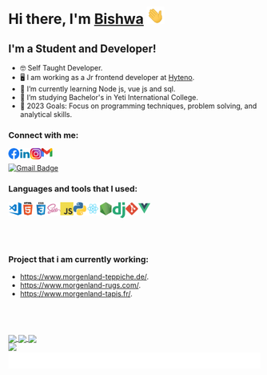 # Hi there, I'm [Bishwa][website] <img src="https://raw.githubusercontent.com/ABSphreak/ABSphreak/master/gifs/Hi.gif" width="35px">

## I'm a Student and Developer!

- 🤓 Self Taught Developer.
- :desktop_computer: I am working as a Jr frontend developer at
  <a href="https://www.hyteno.com/" target="_blank">Hyteno</a>.
- 🌱 I’m currently learning Node js, vue js and sql.
- 🔭 I’m studying Bachelor's in Yeti International College.
- 🥅 2023 Goals: Focus on programming techniques, problem solving, and analytical skills.

### Connect with me:

[<img align="left" alt="Rohan | Facebook" width="22px" src="https://raw.githubusercontent.com/Rohan-Shakya/Rohan-Shakya/master/images/fb.png" />][facebook]
[<img align="left" alt="Rohan | LinkedIn" width="22px" src="https://raw.githubusercontent.com/Rohan-Shakya/Rohan-Shakya/master/images/linked.png" />][linkedin]
[<img align="left" alt="Rohan | Instagram" width="22px" src="https://raw.githubusercontent.com/Rohan-Shakya/Rohan-Shakya/master/images/instagram.png" />][instagram]
[<img align="left" alt="Rohan | Instagram" width="22px" src="https://raw.githubusercontent.com/Rohan-Shakya/Rohan-Shakya/master/images/gmail.svg" />][gmail]
<br />

[![Gmail Badge](https://img.shields.io/badge/-shahbishwa21@gmail.com-139AF2?style=flat-square&logo=Gmail&logoColor=white&link=mailto:shahbishwa21@gmail.com)](mailto:shahbishwa21@gmail.com)
<br />
### Languages and tools that I used:

<img align="left" alt="Visual Studio Code" width="26px" src="https://raw.githubusercontent.com/Rohan-Shakya/Rohan-Shakya/master/images/visual-studio-code.png" />
<img align="left" alt="html5" width="26px" src="https://raw.githubusercontent.com/Rohan-Shakya/Rohan-Shakya/master/images/html.png" />
<img align="left" alt="CSS3" width="26px" src="https://raw.githubusercontent.com/Rohan-Shakya/Rohan-Shakya/master/images/css.png" />
<img align="left" alt="sass" width="26px" src="https://raw.githubusercontent.com/Rohan-Shakya/Rohan-Shakya/master/images/sass.png" />
<img align="left" alt="JavaScript" width="26px" src="https://raw.githubusercontent.com/Rohan-Shakya/Rohan-Shakya/master/images/javascript.png" />
<img align="left" alt="Python" width="26px" src="https://raw.githubusercontent.com/Rohan-Shakya/Rohan-Shakya/master/images/python.png" />
<img align="left" alt="react" width="26px" src="https://raw.githubusercontent.com/Rohan-Shakya/Rohan-Shakya/master/images/react.png" />
<img align="left" alt="Node.js" width="26px" src="https://raw.githubusercontent.com/Rohan-Shakya/Rohan-Shakya/master/images/nodejs.png" />
<img align="left" alt="Django" width="26px" src="https://raw.githubusercontent.com/Rohan-Shakya/Rohan-Shakya/master/images/django.png" />
<img align="left" alt="Git" width="26px" src="https://raw.githubusercontent.com/Rohan-Shakya/Rohan-Shakya/master/images/git.png" />
<svg class="logo" viewBox="0 0 128 128" width="24" height="24" data-v-b6bac375=""><path fill="#42b883" d="M78.8,10L64,35.4L49.2,10H0l64,110l64-110C128,10,78.8,10,78.8,10z" data-v-b6bac375=""></path><path fill="#35495e" d="M78.8,10L64,35.4L49.2,10H25.6L64,76l38.4-66H78.8z" data-v-b6bac375=""></path></svg>

## <br />

### Project that i am currently working:
- <a href="https://www.morgenland-teppiche.de/" target="_blank">https://www.morgenland-teppiche.de/</a>.
- <a href="https://www.morgenland-rugs.com/" target="_blank">https://www.morgenland-rugs.com/</a>.
- <a href="https://www.morgenland-tapis.fr/" target="_blank">https://www.morgenland-tapis.fr/</a>.

## <br />


<a href="https://beesou777.github.io/PORTFOLOI/" target="_blank">
  <img align="center" src="https://github-profile-summary-cards.vercel.app/api/cards/stats?username=beesou777&theme=tokyonight"/>
</a>

<a href="https://beesou777.github.io/PORTFOLOI/" target="_blank">
  <img align="center" src="https://github-profile-summary-cards.vercel.app/api/cards/repos-per-language?username=beesou777&theme=tokyonight"/>
</a>

<a href="https://beesou777.github.io/PORTFOLOI/" target="_blank">
  <img align="center" src="https://github-profile-summary-cards.vercel.app/api/cards/profile-details?username=beesou777&theme=dracula"/>
</a>
<br />


<img src='https://github-profile-trophy.vercel.app/?username=beesou777&theme=dracula&column=7&margin-w=15&margin-h=15%20(https://github.com/ryo-ma/github-profile-trophy)' />

<img src='https://raw.githubusercontent.com/AkashSingh3031/AkashSingh3031/49be5f876cb7b7649b517bff7e79990ddf033141/marquee.svg' />



[website]: https://beesou777.github.io/PORTFOLOI/
[github]: https://github.com/beesou777
[facebook]: https://www.facebook.com/profile.php?id=100089079516208
[instagram]: https://www.instagram.com/shah.bishwa77/
[linkedin]: https://www.linkedin.com/in/bishow-shah-254747254/
[gmail]: https://mail.google.com/mail/u/0/#inbox
